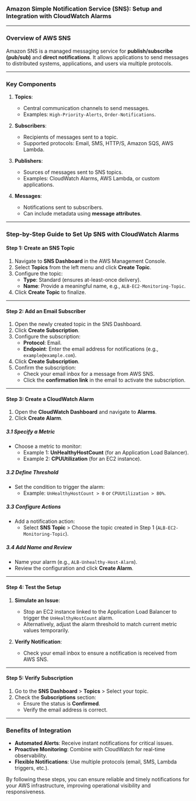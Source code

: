 ### **Amazon Simple Notification Service (SNS): Setup and Integration with CloudWatch Alarms**

---

### **Overview of AWS SNS**

Amazon SNS is a managed messaging service for **publish/subscribe (pub/sub)** and **direct notifications**. It allows applications to send messages to distributed systems, applications, and users via multiple protocols.

---

### **Key Components**

1. **Topics**:  
   - Central communication channels to send messages.  
   - Examples: `High-Priority-Alerts`, `Order-Notifications`.

2. **Subscribers**:  
   - Recipients of messages sent to a topic.  
   - Supported protocols: Email, SMS, HTTP/S, Amazon SQS, AWS Lambda.

3. **Publishers**:  
   - Sources of messages sent to SNS topics.  
   - Examples: CloudWatch Alarms, AWS Lambda, or custom applications.

4. **Messages**:  
   - Notifications sent to subscribers.  
   - Can include metadata using **message attributes**.

---

### **Step-by-Step Guide to Set Up SNS with CloudWatch Alarms**

#### **Step 1: Create an SNS Topic**
1. Navigate to **SNS Dashboard** in the AWS Management Console.  
2. Select **Topics** from the left menu and click **Create Topic**.  
3. Configure the topic:
   - **Type**: Standard (ensures at-least-once delivery).  
   - **Name**: Provide a meaningful name, e.g., `ALB-EC2-Monitoring-Topic`.  
4. Click **Create Topic** to finalize.

---

#### **Step 2: Add an Email Subscriber**
1. Open the newly created topic in the SNS Dashboard.  
2. Click **Create Subscription**.  
3. Configure the subscription:
   - **Protocol**: Email.  
   - **Endpoint**: Enter the email address for notifications (e.g., `example@example.com`).  
4. Click **Create Subscription**.  
5. Confirm the subscription:
   - Check your email inbox for a message from AWS SNS.  
   - Click the **confirmation link** in the email to activate the subscription.  

---

#### **Step 3: Create a CloudWatch Alarm**
1. Open the **CloudWatch Dashboard** and navigate to **Alarms**.  
2. Click **Create Alarm**.  

##### **3.1 Specify a Metric**
- Choose a metric to monitor:  
  - Example 1: **UnHealthyHostCount** (for an Application Load Balancer).  
  - Example 2: **CPUUtilization** (for an EC2 instance).  

##### **3.2 Define Threshold**
- Set the condition to trigger the alarm:
  - Example: `UnHealthyHostCount > 0` or `CPUUtilization > 80%`.  

##### **3.3 Configure Actions**
- Add a notification action:
  - Select **SNS Topic** > Choose the topic created in Step 1 (`ALB-EC2-Monitoring-Topic`).  

##### **3.4 Add Name and Review**
- Name your alarm (e.g., `ALB-Unhealthy-Host-Alarm`).  
- Review the configuration and click **Create Alarm**.  

---

#### **Step 4: Test the Setup**
1. **Simulate an Issue**:  
   - Stop an EC2 instance linked to the Application Load Balancer to trigger the `UnHealthyHostCount` alarm.  
   - Alternatively, adjust the alarm threshold to match current metric values temporarily.

2. **Verify Notification**:  
   - Check your email inbox to ensure a notification is received from AWS SNS.  

---

#### **Step 5: Verify Subscription**
1. Go to the **SNS Dashboard** > **Topics** > Select your topic.  
2. Check the **Subscriptions** section:
   - Ensure the status is **Confirmed**.  
   - Verify the email address is correct.  

---

### **Benefits of Integration**
- **Automated Alerts**: Receive instant notifications for critical issues.  
- **Proactive Monitoring**: Combine with CloudWatch for real-time observability.  
- **Flexible Notifications**: Use multiple protocols (email, SMS, Lambda triggers, etc.).  

By following these steps, you can ensure reliable and timely notifications for your AWS infrastructure, improving operational visibility and responsiveness.